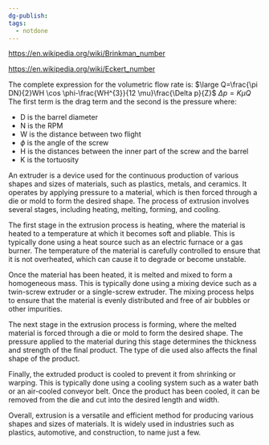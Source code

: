 ```yaml
---
dg-publish: 
tags:
  - notdone
---
```

https://en.wikipedia.org/wiki/Brinkman_number 

https://en.wikipedia.org/wiki/Eckert_number


The complete expression for the volumetric flow rate is:
$\large Q=\frac{\pi DN}{2}WH \cos \phi-\frac{WH^{3}}{12 \mu}\frac{\Delta p}{Z}$
$\Delta p= K \mu Q$
The first term is the drag term and the second is the pressure 
where:
- D is the barrel diameter
- N is the RPM
- W is the distance between two flight
- $\phi$ is the angle of the screw
- H is the distances between the inner part of the screw and the barrel
- K is the tortuosity

An extruder is a device used for the continuous production of various shapes and sizes of materials, such as plastics, metals, and ceramics. It operates by applying pressure to a material, which is then forced through a die or mold to form the desired shape. The process of extrusion involves several stages, including heating, melting, forming, and cooling.

The first stage in the extrusion process is heating, where the material is heated to a temperature at which it becomes soft and pliable. This is typically done using a heat source such as an electric furnace or a gas burner. The temperature of the material is carefully controlled to ensure that it is not overheated, which can cause it to degrade or become unstable.

Once the material has been heated, it is melted and mixed to form a homogeneous mass. This is typically done using a mixing device such as a twin-screw extruder or a single-screw extruder. The mixing process helps to ensure that the material is evenly distributed and free of air bubbles or other impurities.

The next stage in the extrusion process is forming, where the melted material is forced through a die or mold to form the desired shape. The pressure applied to the material during this stage determines the thickness and strength of the final product. The type of die used also affects the final shape of the product.

Finally, the extruded product is cooled to prevent it from shrinking or warping. This is typically done using a cooling system such as a water bath or an air-cooled conveyor belt. Once the product has been cooled, it can be removed from the die and cut into the desired length and width.

Overall, extrusion is a versatile and efficient method for producing various shapes and sizes of materials. It is widely used in industries such as plastics, automotive, and construction, to name just a few.️